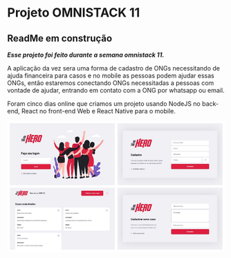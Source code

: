 # Projeto OMNISTACK 11
## ReadMe em construção


***Esse projeto foi feito durante a semana omnistack 11.***

A aplicação da vez sera uma forma de cadastro de ONGs necessitando de ajuda financeira para casos e no mobile as pessoas podem ajudar essas ONGs, então estaremos conectando ONGs necessitadas a pessoas com vontade de ajudar, entrando em contato com a ONG por whatsapp ou email.

Foram cinco dias online que criamos um projeto usando NodeJS no back-end, React no front-end Web e React Native para o mobile.



![](assets/allinone.png) 

